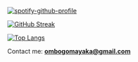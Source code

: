 <!-- ## Hi there<img src="https://github.com/TheDudeThatCode/TheDudeThatCode/blob/master/Assets/Hi.gif" width="3%"> 

```python
#!/usr/bin/python
# -*- coding: utf-8 -*-


class FullStackDeveloper:

    def __init__(self):
        self.first_name = "Ombogo"
        self.last_name = "Mayaka"
        self.role = "Software Engineer, Video editor and Graphics Designer"
        
        # Social Media
        self.twitter = "https://twitter.com/ombogomayaka"

    def say_hi(self):
        print("Thanks for dropping by, hope you find some of my work interesting.")


me = FullStackDeveloper()

me.say_hi()
```
<h3 align="center">I am a Software Developer, Video Editor, and Computer hardware enthusiast</h3>

<img align="right" alt="Coding" width="400" src="https://cdn.dribbble.com/users/1162077/screenshots/3848914/programmer.gif">


<p align="left"> <img src="https://komarev.com/ghpvc/?username=ombogomayaka&label=Profile%20views&color=0e75b6&style=flat" alt="ombogomayaka" /> </p>

<p align="left"> <a href="https://twitter.com/ombogomayaka" target="blank"><img src="https://img.shields.io/twitter/follow/ombogomayaka?logo=twitter&style=for-the-badge" alt="mayakaombogo" /></a> </p>

- 💬 Ask me about **Python, Django, Figma, Adobe Premiere Pro and Adobe After Effects**

- 📫 How to reach me **ombogomayaka@gmail.com**

- ⚡ I am a **Computer Science Major** 

- ⚡ Fun fact **I play Video Games Alot**

<h3 align="left">Connect with me:</h3>
<p align="left">
<a href="https://twitter.com/ombogomayaka" target="blank"><img align="center" src="https://raw.githubusercontent.com/rahuldkjain/github-profile-readme-generator/master/src/images/icons/Social/twitter.svg" alt="Caleb Mayaka" height="30" width="40" /></a>
<a href="https://www.linkedin.com/in/ombogo-mayaka-754970265" target="blank"><img align="center" src="https://raw.githubusercontent.com/rahuldkjain/github-profile-readme-generator/master/src/images/icons/Social/linked-in-alt.svg" alt="caleb" height="30" width="40" /></a>
<a href="https://instagram.com/#"><img align="center" src="https://raw.githubusercontent.com/rahuldkjain/github-profile-readme-generator/master/src/images/icons/Social/instagram.svg" alt="caleb" height="30" width="40" /></a>
<a href="https://youtube.com/@caleverse" target="blank"><img align="center" src="https://raw.githubusercontent.com/rahuldkjain/github-profile-readme-generator/master/src/images/icons/Social/youtube.svg" alt="caleb" height="30" width="40" /></a>
</p>

<!--
<a href="https://github.com/anuraghazra/github-readme-stats">
  <img align="center" src="https://github-readme-stats.vercel.app/api/top-langs/?username=calebmayaka&count_private=true&layout=compact&theme=material-palenight" />
</a>
-->
[![spotify-github-profile](https://spotify-github-profile.kittinanx.com/api/view?uid=31pzm73job5tf37i4etqd562sl7e&cover_image=true&theme=default&show_offline=false&background_color=121212&interchange=false)](https://github.com/kittinan/spotify-github-profile)

[![GitHub Streak](http://github-readme-streak-stats.herokuapp.com?user=calebmayaka&theme=dark&background=000000)](https://git.io/streak-stats)

[![Top Langs](https://github-readme-stats.vercel.app/api/top-langs/?username=calebmayaka&layout=compact&theme=vision-friendly-dark)](https://github.com/anuraghazra/github-readme-stats)

Contact me:  **ombogomayaka@gmail.com**

</p>
